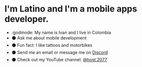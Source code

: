 # I'm Latino and I'm a mobile apps developer.

- :godmode: My name is Ivan and I live in Colombia
- :black_circle: Ask me about mobile development
- :black_circle: Fun fact: I like tattoos and motorbikes
- :black_circle: Send me an email or message me on [Discord](https://discord.gg/M4wTh36A3N) 
- :black_circle: Check out my YouTube channel: [@host.2077](https://www.youtube.com/@host.2077)

